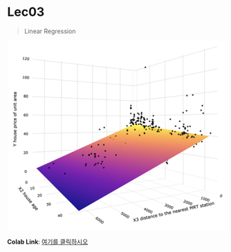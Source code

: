 # Lec03
> Linear Regression

![Linear_Regression](images/linear_regression.png)

**Colab Link**: [여기를 클릭하시오](https://colab.research.google.com/github/HanyangTechAI/2021-HAI-Lecture/blob/main/Lec03_Linear_Regression/Lab03_Linear_Regression.ipynb)
